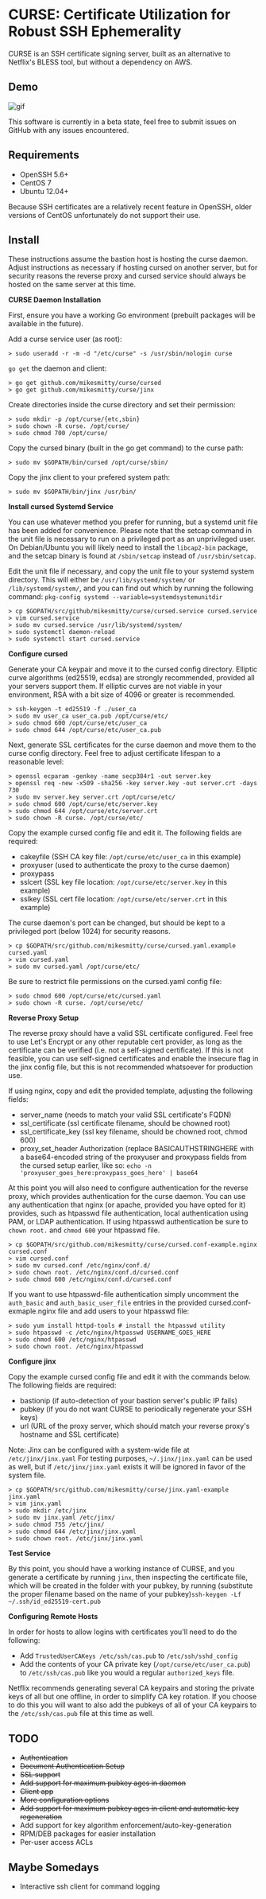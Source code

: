 # CURSE: Certificate Utilization for Robust SSH Ephemerality

CURSE is an SSH certificate signing server, built as an alternative to Netflix's BLESS tool, but without a dependency on AWS.

## Demo

![gif](http://i.imgur.com/UtDkYNo.gif)

This software is currently in a beta state, feel free to submit issues on GitHub with any issues encountered.

Requirements
------------
* OpenSSH 5.6+  
* CentOS 7
* Ubuntu 12.04+

Because SSH certificates are a relatively recent feature in OpenSSH, older versions of CentOS unfortunately do not support their use.

Install
-------
These instructions assume the bastion host is hosting the curse daemon. Adjust instructions as necessary if hosting cursed on another server, but for security reasons the reverse proxy and cursed service should always be hosted on the same server at this time.

**CURSE Daemon Installation**

First, ensure you have a working Go environment (prebuilt packages will be available in the future).

Add a curse service user (as root):

    > sudo useradd -r -m -d "/etc/curse" -s /usr/sbin/nologin curse

`go get` the daemon and client:

    > go get github.com/mikesmitty/curse/cursed
    > go get github.com/mikesmitty/curse/jinx

Create directories inside the curse directory and set their permission:

    > sudo mkdir -p /opt/curse/{etc,sbin}
    > sudo chown -R curse. /opt/curse/
    > sudo chmod 700 /opt/curse/

Copy the cursed binary (built in the go get command) to the curse path:

    > sudo mv $GOPATH/bin/cursed /opt/curse/sbin/

Copy the jinx client to your prefered system path:

    > sudo mv $GOPATH/bin/jinx /usr/bin/

**Install cursed Systemd Service**

You can use whatever method you prefer for running, but a systemd unit file has been added for convenience. Please note that the setcap command in the unit file is necessary to run on a privileged port as an unprivileged user. On Debian/Ubuntu you will likely need to install the `libcap2-bin` package, and the setcap binary is found at `/sbin/setcap` instead of `/usr/sbin/setcap`.

Edit the unit file if necessary, and copy the unit file to your systemd system directory. This will either be `/usr/lib/systemd/system/` or `/lib/systemd/system/`, and you can find out which by running the following command: `pkg-config systemd --variable=systemdsystemunitdir`

    > cp $GOPATH/src/github/mikesmitty/curse/cursed.service cursed.service
    > vim cursed.service
    > sudo mv cursed.service /usr/lib/systemd/system/
    > sudo systemctl daemon-reload
    > sudo systemctl start cursed.service

**Configure cursed**

Generate your CA keypair and move it to the cursed config directory. Elliptic curve algorithms (ed25519, ecdsa) are strongly recommended, provided all your servers support them. If elliptic curves are not viable in your environment, RSA with a bit size of 4096 or greater is recommended.

    > ssh-keygen -t ed25519 -f ./user_ca
    > sudo mv user_ca user_ca.pub /opt/curse/etc/
    > sudo chmod 600 /opt/curse/etc/user_ca
    > sudo chmod 644 /opt/curse/etc/user_ca.pub

Next, generate SSL certificates for the curse daemon and move them to the curse config directory. Feel free to adjust certificate lifespan to a reasonable level:

    > openssl ecparam -genkey -name secp384r1 -out server.key
    > openssl req -new -x509 -sha256 -key server.key -out server.crt -days 730
    > sudo mv server.key server.crt /opt/curse/etc/
    > sudo chmod 600 /opt/curse/etc/server.key
    > sudo chmod 644 /opt/curse/etc/server.crt
    > sudo chown -R curse. /opt/curse/etc/

Copy the example cursed config file and edit it. The following fields are required:
* cakeyfile (SSH CA key file: `/opt/curse/etc/user_ca` in this example)
* proxyuser (used to authenticate the proxy to the curse daemon)
* proxypass
* sslcert (SSL key file location: `/opt/curse/etc/server.key` in this example)
* sslkey (SSL cert file location: `/opt/curse/etc/server.crt` in this example)

The curse daemon's port can be changed, but should be kept to a privileged port (below 1024) for security reasons.

    > cp $GOPATH/src/github.com/mikesmitty/curse/cursed.yaml.example cursed.yaml
    > vim cursed.yaml
    > sudo mv cursed.yaml /opt/curse/etc/

Be sure to restrict file permissions on the cursed.yaml config file:

    > sudo chmod 600 /opt/curse/etc/cursed.yaml
    > sudo chown -R curse. /opt/curse/etc/

**Reverse Proxy Setup**

The reverse proxy should have a valid SSL certificate configured. Feel free to use Let's Encrypt or any other reputable cert provider, as long as the certificate can be verified (i.e. not a self-signed certificate). If this is not feasible, you can use self-signed certificates and enable the insecure flag in the jinx config file, but this is not recommended whatsoever for production use.

If using nginx, copy and edit the provided template, adjusting the following fields:
* server_name (needs to match your valid SSL certificate's FQDN)
* ssl_certificate (ssl certificate filename, should be chowned root)
* ssl_certificate_key (ssl key filename, should be chowned root, chmod 600)
* proxy_set_header Authorization (replace BASICAUTHSTRINGHERE with a base64-encoded string of the proxyuser and proxypass fields from the cursed setup earlier, like so: `echo -n 'proxyuser_goes_here:proxypass_goes_here' | base64`

At this point you will also need to configure authentication for the reverse proxy, which provides authentication for the curse daemon. You can use any authentication that nginx (or apache, provided you have opted for it) provides, such as htpasswd file authentication, local authentication using PAM, or LDAP authentication. If using htpasswd authentication be sure to `chown root.` and `chmod 600` your htpasswd file.

    > cp $GOPATH/src/github.com/mikesmitty/curse/cursed.conf-example.nginx cursed.conf
    > vim cursed.conf
    > sudo mv cursed.conf /etc/nginx/conf.d/
    > sudo chown root. /etc/nginx/conf.d/cursed.conf
    > sudo chmod 600 /etc/nginx/conf.d/cursed.conf

If you want to use htpasswd-file authentication simply uncomment the `auth_basic` and `auth_basic_user_file` entries in the provided cursed.conf-exmaple.nginx file and add users to your htpasswd file:

    > sudo yum install httpd-tools # install the htpasswd utility
    > sudo htpasswd -c /etc/nginx/htpasswd USERNAME_GOES_HERE
    > sudo chmod 600 /etc/nginx/htpasswd
    > sudo chown root. /etc/nginx/htpasswd

**Configure jinx**

Copy the example cursed config file and edit it with the commands below. The following fields are required:
* bastionip (if auto-detection of your bastion server's public IP fails)
* pubkey (if you do not want CURSE to periodically regenerate your SSH keys)
* url (URL of the proxy server, which should match your reverse proxy's hostname and SSL certificate)

Note: Jinx can be configured with a system-wide file at `/etc/jinx/jinx.yaml`
For testing purposes, `~/.jinx/jinx.yaml` can be used as well, but if `/etc/jinx/jinx.yaml` exists it will be ignored in favor of the system file.

    > cp $GOPATH/src/github.com/mikesmitty/curse/jinx.yaml-example jinx.yaml
    > vim jinx.yaml
    > sudo mkdir /etc/jinx
    > sudo mv jinx.yaml /etc/jinx/
    > sudo chmod 755 /etc/jinx/
    > sudo chmod 644 /etc/jinx/jinx.yaml
    > sudo chown root. /etc/jinx/jinx.yaml

**Test Service**

By this point, you should have a working instance of CURSE, and you generate a certificate by running `jinx`, then inspecting the certificate file, which will be created in the folder with your pubkey, by running (substitute the proper filename based on the name of your pubkey)`ssh-keygen -Lf ~/.ssh/id_ed25519-cert.pub`

**Configuring Remote Hosts**

In order for hosts to allow logins with certificates you'll need to do the following:

* Add `TrustedUserCAKeys /etc/ssh/cas.pub` to `/etc/ssh/sshd_config`
* Add the contents of your CA private key (`/opt/curse/etc/user_ca.pub`) to `/etc/ssh/cas.pub` like you would a regular `authorized_keys` file.

Netflix recommends generating several CA keypairs and storing the private keys of all but one offline, in order to simplify CA key rotation. If you choose to do this you will want to also add the pubkeys of all of your CA keypairs to the `/etc/ssh/cas.pub` file at this time as well.

TODO
----
* ~~Authentication~~
* ~~Document Authentication Setup~~
* ~~SSL support~~
* ~~Add support for maximum pubkey ages in daemon~~
* ~~Client app~~
* ~~More configuration options~~
* ~~Add support for maximum pubkey ages in client and automatic key regeneration~~
* Add support for key algorithm enforcement/auto-key-generation
* RPM/DEB packages for easier installation
* Per-user access ACLs

Maybe Somedays
--------------
* Interactive ssh client for command logging
